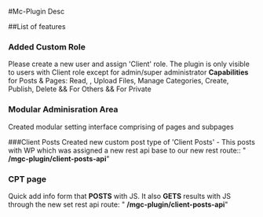 #Mc-Plugin Desc

##List of features

### Added Custom Role  
Please create a new user and assign 'Client' role.
The plugin is only visible to users with Client role except for admin/super administrator
**Capabilities** for Posts & Pages: Read, , Upload Files, Manage Categories, Create, Publish, Delete && For Others && For Private  

### Modular Adminisration Area 
Created modular setting interface comprising of pages and subpages

###Client Posts 
Created new custom post type of 'Client Posts' - This posts with WP which was assigned
a new rest api base to our new rest route:: " **/mgc-plugin/client-posts-api**"

### CPT page 
Quick add info form that **POSTS** with JS.
It also **GETS** results with JS through the new set rest api route: " **/mgc-plugin/client-posts-api**"





